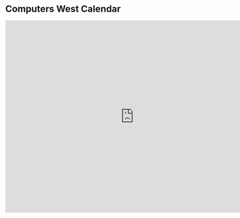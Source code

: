 # Computers West Calendar

<iframe src="https://calendar.google.com/calendar/embed?src=windowsgroupscw2020%40gmail.com&ctz=America%2FPhoenix" style="border: 0" width="800" height="600" frameborder="0" scrolling="no"></iframe>
